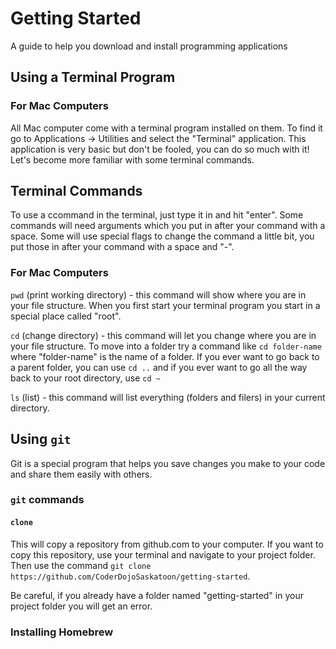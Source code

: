 # Getting Started
A guide to help you download and install programming applications

## Using a Terminal Program

### For Mac Computers
All Mac computer come with a terminal program installed on them. To find it go to Applications -> Utilities and select the "Terminal" application. This application is very basic but don't be fooled, you can do so much with it! Let's become more familiar with some terminal commands.

## Terminal Commands
To use a ccommand in the terminal, just type it in and hit "enter". Some commands will need arguments which you put in after your command with a space. Some will use special flags to change the command a little bit, you put those in after your command with a space and "-".

### For Mac Computers
`pwd` (print working directory) - this command will show where you are in your file structure. When you first start your terminal program you start in a special place called "root".

`cd` (change directory) - this command will let you change where you are in your file structure. To move into a folder try a command like `cd folder-name` where "folder-name" is the name of a folder. If you ever want to go back to a parent folder, you can use `cd ..` and if you ever want to go all the way back to your root directory, use `cd ~`

`ls` (list) - this command will list everything (folders and filers) in your current directory.

## Using `git`
Git is a special program that helps you save changes you make to your code and share them easily with others.

### `git` commands
#### `clone`
This will copy a repository from github.com to your computer. If you want to copy this repository, use your terminal and navigate to your project folder. Then use the command `git clone https://github.com/CoderDojoSaskatoon/getting-started`.

Be careful, if you already have a folder named "getting-started" in your project folder you will get an error.

### Installing Homebrew
